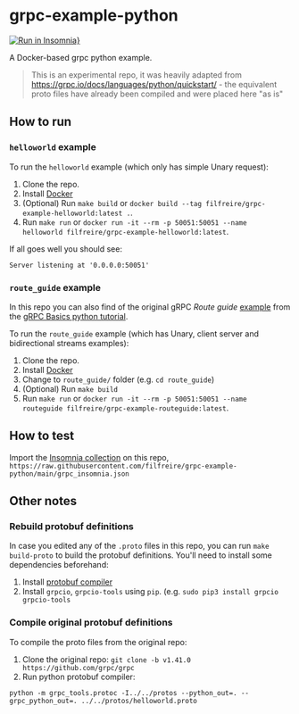 # grpc-example-python

[![Run in Insomnia}](https://insomnia.rest/images/run.svg)](https://insomnia.rest/run/?label=filfreire%2Fgrpc-example-python&uri=https%3A%2F%2Fraw.githubusercontent.com%2Ffilfreire%2Fgrpc-example-python%2Fmain%2Fgrpc_insomnia.json)

A Docker-based grpc python example.

> This is an experimental repo, it was heavily adapted from https://grpc.io/docs/languages/python/quickstart/ - the equivalent proto files have already been compiled and were placed here "as is"

## How to run

### `helloworld` example

To run the `helloworld` example (which only has simple Unary request):

1. Clone the repo.
2. Install [Docker](https://docs.docker.com/get-docker/)
3. (Optional) Run `make build` or `docker build --tag filfreire/grpc-example-helloworld:latest .`.
4. Run `make run` or `docker run -it --rm -p 50051:50051 --name helloworld filfreire/grpc-example-helloworld:latest`.

If all goes well you should see:

```shell
Server listening at '0.0.0.0:50051'
```

### `route_guide` example

In this repo you can also find of the original gRPC *Route guide* [example](https://github.com/grpc/grpc/tree/v1.41.0/examples/python/route_guide) from the [gRPC Basics python tutorial](https://grpc.io/docs/languages/python/basics/).

To run the `route_guide` example (which has Unary, client server and bidirectional streams examples):

1. Clone the repo.
2. Install [Docker](https://docs.docker.com/get-docker/)
3. Change to `route_guide/` folder (e.g. `cd route_guide`)
4. (Optional) Run `make build`
5. Run `make run` or `docker run -it --rm -p 50051:50051 --name routeguide filfreire/grpc-example-routeguide:latest`.

## How to test

Import the [Insomnia collection](insomnia://app/import?uri=https://raw.githubusercontent.com/filfreire/grpc-example-python/main/grpc_insomnia.json) on this repo, `https://raw.githubusercontent.com/filfreire/grpc-example-python/main/grpc_insomnia.json`

## Other notes

### Rebuild protobuf definitions

In case you edited any of the `.proto` files in this repo, you can run `make build-proto` to build the protobuf definitions. You'll need to install some dependencies beforehand:

1. Install [protobuf compiler](https://grpc.io/docs/protoc-installation/)
2. Install `grpcio`, `grpcio-tools` using `pip`. (e.g. `sudo pip3 install grpcio grpcio-tools`

### Compile original protobuf definitions

To compile the proto files from the original repo:

1. Clone the original repo: `git clone -b v1.41.0 https://github.com/grpc/grpc`
2. Run python protobuf compiler:

```shell
python -m grpc_tools.protoc -I../../protos --python_out=. --grpc_python_out=. ../../protos/helloworld.proto
```
